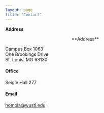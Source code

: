 ```yaml
---
layout: page
title: "Contact"
---
```


<span style="font-weight:bold">Address</span>

<p align="center"> **Address** </p>Campus Box 1063<br>One Brookings Drive<br>St. Louis, MO 63130

#### Office
Seigle Hall 277

#### Email
[homola@wustl.edu](mailto:homola@wustl.edu "Email")
